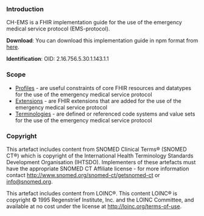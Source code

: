 ### Introduction
CH-EMS is a FHIR implementation guide for the use of the emergency medical service protocol (EMS-protocol).

**Download**: You can download this implementation guide in npm format from [here](package.tgz).

**Identification**: OID: 2.16.756.5.30.1.143.1.1


### Scope
* [Profiles](profiles.html) - are useful constraints of core FHIR resources and datatypes for the use of the emergency medical service protocol 
* [Extensions](extensions.html) - are FHIR extensions that are added for the use of the emergency medical service protocol 
* [Terminologies](terminology.html) - are defined or referenced code systems and value sets for the use of the emergency medical service protocol  


### Copyright
This artefact includes content from SNOMED Clinical Terms&reg; (SNOMED CT&reg;) which is copyright of the 
International Health Terminology Standards Development Organisation (IHTSDO). Implementers of these artefacts must 
have the appropriate SNOMED CT Affiliate license - for more information contact 
http://www.snomed.org/snomed-ct/getsnomed-ct or info@snomed.org.

This artefact includes content from LOINC®. This content LOINC® is copyright © 1995 Regenstrief Institute, 
Inc. and the LOINC Committee, and available at no cost under the license at http://loinc.org/terms-of-use.